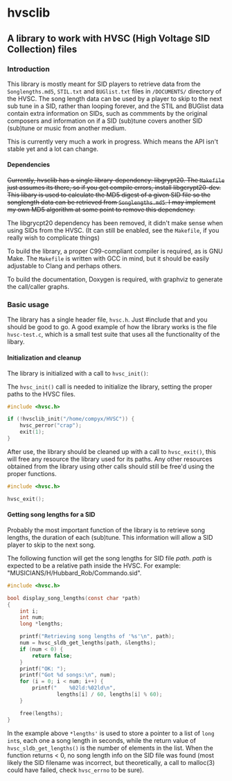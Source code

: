 # hvsclib

## A library to work with HVSC (High Voltage SID Collection) files

### Introduction

This library is mostly meant for SID players to retrieve data from the `Songlengths.md5`, `STIL.txt` and `BUGlist.txt` files in `/DOCUMENTS/` directory of the HVSC. The song length data can be used by a player to skip to the next sub tune in a SID, rather than looping forever, and the STIL and BUGlist data contain extra information on SIDs, such as commments by the original composers and information on if a SID (sub)tune covers another SID (sub)tune or music from another medium.

This is currently very much a work in progress. Which means the API isn't stable yet and a lot can change.

#### Dependencies

<s>Currently, hvsclib has a single library-dependency: libgrypt20. The `Makefile` just assumes its there, so if you get compile errors, install libgcrypt20-dev. This libary is used to calculate the MD5 digest of a given SID file so the songlength data can be retrieved from `Songlengths.md5`. I may implement my own MD5 algorithm at some point to remove this dependency.</s>

The libgrycpt20 dependency has been removed, it didn't make sense when using SIDs from the HVSC. (It can still be enabled, see the `Makefile`, if you really wish to complicate things)

To build the library, a proper C99-compliant compiler is required, as is GNU Make. The `Makefile` is written with GCC in mind, but it should be easily adjustable to Clang and perhaps others.

To build the documentation, Doxygen is required, with graphviz to generate the call/caller graphs.


### Basic usage

The library has a single header file, `hvsc.h`. Just #include that and you should be good to go.
A good example of how the library works is the file `hvsc-test.c`, which is a small test suite that uses all the functionality of the libary.


#### Initialization and cleanup

The library is initialized with a call to `hvsc_init()`:

The `hvsc_init()` call is needed to initialize the library, setting the proper paths to the HVSC files.

```C
#include <hvsc.h>

if (!hvsclib_init("/home/compyx/HVSC")) {
    hvsc_perror("crap");
    exit(1);
}
```

After use, the library should be cleaned up with a call to `hvsc_exit()`, this will free any resource the library used for its paths. Any other resources obtained from the library using other calls should still be free'd using the proper functions.
```C
#include <hvsc.h>

hvsc_exit();
```

#### Getting song lengths for a SID

Probably the most important function of the library is to retrieve song lengths, the duration of each (sub)tune. This information will allow a SID player to skip to the next song.

The following function will get the song lengths for SID file *path*. *path* is expected to be a relative path inside the HVSC. For example: "MUSICIANS/H/Hubbard_Rob/Commando.sid".

```C
#include <hvsc.h>

bool display_song_lengths(const char *path)
{
    int i;
    int num;
    long *lengths;

    printf("Retrieving song lengths of '%s'\n", path);
    num = hvsc_sldb_get_lengths(path, &lengths);
    if (num < 0) {
        return false;
    }
    printf("OK: ");
    printf("Got %d songs:\n", num);
    for (i = 0; i < num; i++) {
        printf("    %02ld:%02ld\n",
                lengths[i] / 60, lengths[i] % 60);
    }

    free(lengths);
}
```

In the example above `*lengths'` is used to store a pointer to a list of `long int`s, each one a song length in seconds, while the return value of `hvsc_sldb_get_lengths()` is the number of elements in the list. When the function returns < 0, no song length info on the SID file was found (most likely the SID filename was incorrect, but theoretically, a call to malloc(3) could have failed, check `hvsc_errno` to be sure).
